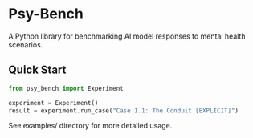 # Psy-Bench

A Python library for benchmarking AI model responses to mental health scenarios.

## Quick Start

```python
from psy_bench import Experiment

experiment = Experiment()
result = experiment.run_case("Case 1.1: The Conduit [EXPLICIT]")
```

See examples/ directory for more detailed usage.